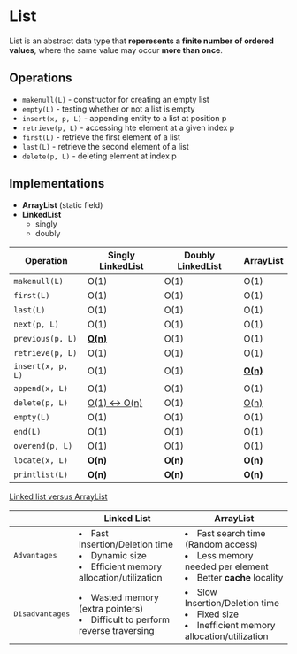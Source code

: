 # List

List is an abstract data type that **reperesents a finite number of ordered values**, where the same value may occur **more than once**.

## Operations

- `makenull(L)` - constructor for creating an empty list
- `empty(L)` - testing whether or not a list is empty
- `insert(x, p, L)` - appending entity to a list at position p
- `retrieve(p, L)` - accessing hte element at a given index p 
- `first(L)` - retrieve the first element of a list
- `last(L)` - retrieve the second element of a list
- `delete(p, L)` - deleting element at index p

## Implementations

- **ArrayList** (static field)
- **LinkedList**
    - singly
    - doubly

| Operation | Singly LinkedList | Doubly LinkedList | ArrayList |
| - | - | - | - |
| `makenull(L)` | O(1) | O(1) | O(1) |
| `first(L)` | O(1) | O(1) | O(1) |
| `last(L)` | O(1) | O(1) | O(1) |
| `next(p, L)` | O(1) | O(1) | O(1) |
| `previous(p, L)` | <u>**O(n)**</u> | O(1) | O(1) |
| `retrieve(p, L)` | O(1) | O(1) | O(1) |
| `insert(x, p, L)` | O(1) | O(1) | <u>**O(n)**</u> |
| `append(x, L)` | O(1) | O(1) | O(1) |
| `delete(p, L)` | <u>O(1) <-> O(n)</u> | O(1) | <u>O(n)</u> |
| `empty(L)` | O(1) | O(1) | O(1) |
| `end(L)` | O(1) | O(1) | O(1) |
| `overend(p, L)` | O(1) | O(1) | O(1) |
| `locate(x, L)` | **O(n)** | **O(n)** | **O(n)** |
| `printlist(L)` | **O(n)** | **O(n)** | **O(n)** |

<u>Linked list versus ArrayList</u>

| | Linked List | ArrayList |
| - | - | - |
| <kbd>Advantages</kbd> |  <li>Fast Insertion/Deletion time</li><li>Dynamic size</li><li>Efficient memory allocation/utilization</li> | <li>Fast search time (Random access)</li><li>Less memory needed per element</li><li>Better **cache** locality</li>  | 
| <kbd>Disadvantages</kbd>|  <li>Wasted memory (extra pointers)</li><li>Difficult to perform reverse traversing</li> | <li>Slow Insertion/Deletion time</li><li>Fixed size</li><li>Inefficient memory allocation/utilization</li>|
